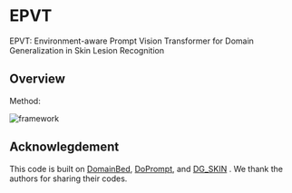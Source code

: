 # EPVT
EPVT: Environment-aware Prompt Vision Transformer for Domain Generalization in Skin Lesion Recognition

## Overview

Method:

![framework](images/framework.png)




## Acknowlegdement

This code is built on [DomainBed](https://github.com/facebookresearch/DomainBed), [DoPrompt](https://github.com/zhengzangw/DoPrompt), and [DG_SKIN](https://github.com/alceubissoto/artifact-generalization-skin) . We thank the authors for sharing their codes.
